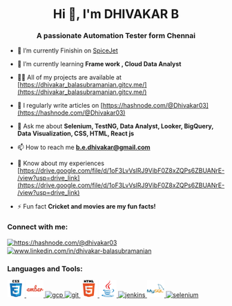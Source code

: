 <h1 align="center">Hi 👋, I'm DHIVAKAR B</h1>
<h3 align="center">A passionate Automation Tester form Chennai</h3>

- 🔭 I’m currently Finishin on [SpiceJet](https://github.com/45Dhivakar/AT-SpiceJet-Capstone-project.git)

- 🌱 I’m currently learning **Frame work , Cloud Data Analyst**

- 👨‍💻 All of my projects are available at [https://dhivakar_balasubramanian.gitcv.me/](https://dhivakar_balasubramanian.gitcv.me/)

- 📝 I regularly write articles on [https://hashnode.com/@Dhivakar03](https://hashnode.com/@Dhivakar03)

- 💬 Ask me about **Selenium, TestNG, Data Analyst, Looker, BigQuery, Data Visualization, CSS, HTML, React js**

- 📫 How to reach me **b.e.dhivakar@gmail.com**

- 📄 Know about my experiences [https://drive.google.com/file/d/1oF3LvVslRJ9VibF0Z8xZQPs6ZBUANrE-/view?usp=drive_link](https://drive.google.com/file/d/1oF3LvVslRJ9VibF0Z8xZQPs6ZBUANrE-/view?usp=drive_link)

- ⚡ Fun fact **Cricket and movies are my fun facts!**

<h3 align="left">Connect with me:</h3>
<p align="left">
<a href="https://dev.to/https://hashnode.com/@dhivakar03" target="blank"><img align="center" src="https://raw.githubusercontent.com/rahuldkjain/github-profile-readme-generator/master/src/images/icons/Social/devto.svg" alt="https://hashnode.com/@dhivakar03" height="30" width="40" /></a>
<a href="https://linkedin.com/in/www.linkedin.com/in/dhivakar-balasubramanian" target="blank"><img align="center" src="https://raw.githubusercontent.com/rahuldkjain/github-profile-readme-generator/master/src/images/icons/Social/linked-in-alt.svg" alt="www.linkedin.com/in/dhivakar-balasubramanian" height="30" width="40" /></a>
</p>

<h3 align="left">Languages and Tools:</h3>
<p align="left"> <a href="https://www.w3schools.com/css/" target="_blank" rel="noreferrer"> <img src="https://raw.githubusercontent.com/devicons/devicon/master/icons/css3/css3-original-wordmark.svg" alt="css3" width="40" height="40"/> </a> <a href="https://emberjs.com/" target="_blank" rel="noreferrer"> <img src="https://raw.githubusercontent.com/devicons/devicon/master/icons/ember/ember-original-wordmark.svg" alt="ember" width="40" height="40"/> </a> <a href="https://cloud.google.com" target="_blank" rel="noreferrer"> <img src="https://www.vectorlogo.zone/logos/google_cloud/google_cloud-icon.svg" alt="gcp" width="40" height="40"/> </a> <a href="https://git-scm.com/" target="_blank" rel="noreferrer"> <img src="https://www.vectorlogo.zone/logos/git-scm/git-scm-icon.svg" alt="git" width="40" height="40"/> </a> <a href="https://www.w3.org/html/" target="_blank" rel="noreferrer"> <img src="https://raw.githubusercontent.com/devicons/devicon/master/icons/html5/html5-original-wordmark.svg" alt="html5" width="40" height="40"/> </a> <a href="https://www.java.com" target="_blank" rel="noreferrer"> <img src="https://raw.githubusercontent.com/devicons/devicon/master/icons/java/java-original.svg" alt="java" width="40" height="40"/> </a> <a href="https://www.jenkins.io" target="_blank" rel="noreferrer"> <img src="https://www.vectorlogo.zone/logos/jenkins/jenkins-icon.svg" alt="jenkins" width="40" height="40"/> </a> <a href="https://www.mysql.com/" target="_blank" rel="noreferrer"> <img src="https://raw.githubusercontent.com/devicons/devicon/master/icons/mysql/mysql-original-wordmark.svg" alt="mysql" width="40" height="40"/> </a> <a href="https://www.selenium.dev" target="_blank" rel="noreferrer"> <img src="https://raw.githubusercontent.com/detain/svg-logos/780f25886640cef088af994181646db2f6b1a3f8/svg/selenium-logo.svg" alt="selenium" width="40" height="40"/> </a>  
</p>

